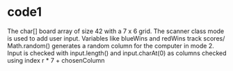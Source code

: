 # code1
The char[] board array of size 42 with a 7 x 6 grid.
The scanner class mode is used to add user input.
Variables like blueWins and redWins track scores/
Math.random() generates a random column for the computer in mode 2. 
Input is checked with input.length() and input.charAt(0) as columns checked using index r * 7 + chosenColumn
